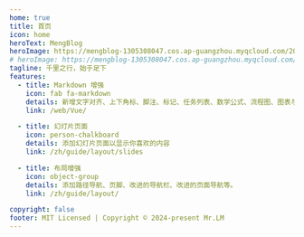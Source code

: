 ```yaml
---
home: true
title: 首页
icon: home
heroText: MengBlog
heroImage: https://mengblog-1305308047.cos.ap-guangzhou.myqcloud.com/202405081418211.png
# heroImage: https://mengblog-1305308047.cos.ap-guangzhou.myqcloud.com/202405081418210.png
tagline: 千里之行，始于足下
features:
  - title: Markdown 增强
    icon: fab fa-markdown
    details: 新增文字对齐、上下角标、脚注、标记、任务列表、数学公式、流程图、图表与幻灯片支持
    link: /web/Vue/

  - title: 幻灯片页面
    icon: person-chalkboard
    details: 添加幻灯片页面以显示你喜欢的内容
    link: /zh/guide/layout/slides

  - title: 布局增强
    icon: object-group
    details: 添加路径导航、页脚、改进的导航栏、改进的页面导航等。
    link: /zh/guide/layout/

copyright: false
footer: MIT Licensed | Copyright © 2024-present Mr.LM
---
```

